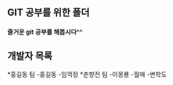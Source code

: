 ## GIT 공부를 위한 폴더

#### 즐거운 git 공부를 해봅시다^^

__개발자 목록__
---------------

*홍길동 팀
	-홍길동
	-임꺽정
*춘향전 팀
	-이몽룡
	-월매
	-변학도
